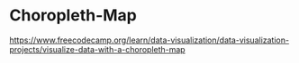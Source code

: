 # Choropleth-Map
https://www.freecodecamp.org/learn/data-visualization/data-visualization-projects/visualize-data-with-a-choropleth-map
